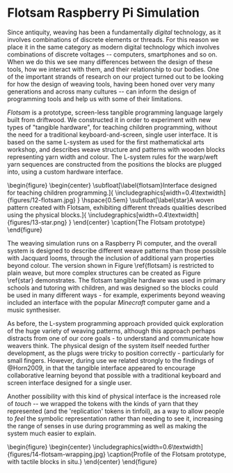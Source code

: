 # Flotsam Raspberry Pi Simulation

Since antiquity, weaving has been a fundamentally *digital*
technology, as it involves combinations of discrete elements or
threads. For this reason we place it in the same category as modern
digital technology which involves combinations of discrete voltages --
computers, smartphones and so on. When we do this we see many
differences between the design of these tools, how we interact with
them, and their relationship to our bodies. One of the important
strands of research on our project turned out to be looking for how
the design of weaving tools, having been honed over very many
generations and across many cultures -- can inform the design of
programming tools and help us with some of their limitations.

*Flotsam* is a prototype, screen-less tangible programming language
largely built from driftwood. We constructed it in order to experiment
with new types of "tangible hardware", for teaching children
programming, without the need for a traditional keyboard-and-screen,
single user interface. It is based on the same L-system as used for
the first mathematickal arts workshop, and describes weave structure
and patterns with wooden blocks representing yarn width and
colour. The L-system rules for the warp/weft yarn sequences are
constructed from the positions the blocks are plugged into, using a
custom hardware interface.

\begin{figure}
\begin{center}
\subfloat[\label{flotsam}Interface designed for teaching children programming.]{
\includegraphics[width=0.4\textwidth]{figures/12-flotsam.jpg}
}
\hspace{0.5em}
\subfloat[\label{star}A woven pattern created with Flotsam, exhibiting different threads qualities described using the physical blocks.]{
\includegraphics[width=0.4\textwidth]{figures/13-star.png}
}
\end{center}
\caption{The Flotsam prototype}
\end{figure}

The weaving simulation runs on a Raspberry Pi computer, and the
overall system is designed to describe different weave patterns than
those possible with Jacquard looms, through the inclusion of
additional yarn properties beyond colour. The version shown in Figure
\ref{flotsam} is restricted to plain weave, but more complex structures can be
created as Figure \ref{star} demonstrates. The flotsam tangible hardware was
used in primary schools and tutoring with children, and was designed
so the blocks could be used in many different ways - for example,
experiments beyond weaving included an interface with the popular
*Minecraft* computer game and a music synthesiser.


As before, the L-system programming approach provided quick
exploration of the huge variety of weaving patterns, although this
approach perhaps distracts from one of our core goals - to understand
and communicate how weavers think. The physical design of the system
itself needed further development, as the plugs were tricky to
position correctly - particularly for small fingers. However, during
use we related strongly to the findings of @Horn2009, in that the
tangible interface appeared to encourage collaborative learning beyond
that possible with a traditional keyboard and screen interface
designed for a single user.

Another possibility with this kind of physical interface is the
increased role of *touch* -- we wrapped the tokens with the kinds of
yarn that they represented (and the 'replication' tokens in tinfoil),
as a way to allow people to *feel* the symbolic representation rather
than needing to see it, increasing the range of senses in use during
programming as well as making the system much easier to explain.

\begin{figure}
\begin{center}
\includegraphics[width=0.6\textwidth]{figures/14-flotsam-wrapping.jpg}
\caption{Profile of the Flotsam prototype, with tactile blocks in situ.}
\end{center}
\end{figure}
